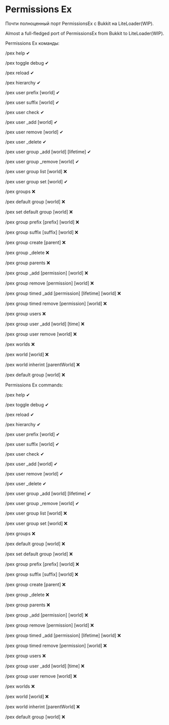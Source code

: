 <h1>Permissions Ex</h1>
<p>Почти полноценный порт PermissionsEx с Bukkit на LiteLoader(WIP).</p>
<p>Almost a full-fledged port of PermissionsEx from Bukkit to LiteLoader(WIP).</p>
<p></p>
<p>Permissions Ex команды:</p>
<p>/pex help ✔</p>
<p>/pex toggle debug ✔</p>
<p>/pex reload ✔</p>
<p>/pex hierarchy ✔</p>
<p>/pex user <user> prefix <prefix> [world] ✔</p>
<p>/pex user <user> suffix <suffix> [world] ✔</p>
<p>/pex user <user> check <permission> ✔</p>
<p>/pex user <user> _add <permission> [world] ✔</p>
<p>/pex user <user> remove <permission> [world] ✔</p>
<p>/pex user <user> _delete ✔</p>
<p>/pex user <user> group _add <permission/group:string> [world] [lifetime] ✔</p>
<p>/pex user <user> group _remove <permission/group> [world] ✔</p>
<p>/pex user <user> group list [world] ❌</p>
<p>/pex user <user> group set <group> [world] ✔</p>
<p>/pex groups ❌</p>
<p>/pex default group [world] ❌</p>
<p>/pex set default group <group> [world] ❌</p>
<p>/pex group <group> prefix [prefix] [world] ❌</p>
<p>/pex group <group> suffix [suffix] [world] ❌</p>
<p>/pex group <group> create <prefix> <suffix> <default:int> [parent] ❌</p>
<p>/pex group <group> _delete ❌</p>
<p>/pex group <group> parents ❌</p>
<p>/pex group <group> _add [permission] [world] ❌</p>
<p>/pex group <group> remove [permission] [world] ❌</p>
<p>/pex group <group> timed _add [permission] [lifetime] [world] ❌</p>
<p>/pex group <group> timed remove [permission] [world] ❌</p>
<p>/pex group <group> users ❌</p>
<p>/pex group <group> user _add <user> [world] [time] ❌</p>
<p>/pex group <group> user remove <user> [world] ❌</p>
<p>/pex worlds ❌</p>
<p>/pex world [world] ❌</p>
<p>/pex world <world> inherint [parentWorld] ❌</p>
<p>/pex default group <group> [world] ❌</p>
<p></p>
<p>Permissions Ex commands:</p>
<p>/pex help ✔</p>
<p>/pex toggle debug ✔</p>
<p>/pex reload ✔</p>
<p>/pex hierarchy ✔</p>
<p>/pex user <user> prefix <prefix> [world] ✔</p>
<p>/pex user <user> suffix <suffix> [world] ✔</p>
<p>/pex user <user> check <permission> ✔</p>
<p>/pex user <user> _add <permission> [world] ✔</p>
<p>/pex user <user> remove <permission> [world] ✔</p>
<p>/pex user <user> _delete ✔</p>
<p>/pex user <user> group _add <permission/group> [world] [lifetime] ✔</p>
<p>/pex user <user> group _remove <permission/group> [world] ✔</p>
<p>/pex user <user> group list [world] ❌</p>
<p>/pex user <user> group set <group> [world] ❌</p>
<p>/pex groups ❌</p>
<p>/pex default group [world] ❌</p>
<p>/pex set default group <group> [world] ❌</p>
<p>/pex group <group> prefix [prefix] [world] ❌</p>
<p>/pex group <group> suffix [suffix] [world] ❌</p>
<p>/pex group <group> create <prefix> <suffix> <default:int> [parent] ❌</p>
<p>/pex group <group> _delete ❌</p>
<p>/pex group <group> parents ❌</p>
<p>/pex group <group> _add [permission] [world] ❌</p>
<p>/pex group <group> remove [permission] [world] ❌</p>
<p>/pex group <group> timed _add [permission] [lifetime] [world] ❌</p>
<p>/pex group <group> timed remove [permission] [world] ❌</p>
<p>/pex group <group> users ❌</p>
<p>/pex group <group> user _add <user> [world] [time] ❌</p>
<p>/pex group <group> user remove <user> [world] ❌</p>
<p>/pex worlds ❌</p>
<p>/pex world [world] ❌</p>
<p>/pex world <world> inherint [parentWorld] ❌</p>
<p>/pex default group <group> [world] ❌</p>

